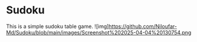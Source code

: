 # Sudoku
This is a simple sudoku table game.
![img]https://github.com/Niloufar-Md/Sudoku/blob/main/images/Screenshot%202025-04-04%20130754.png
